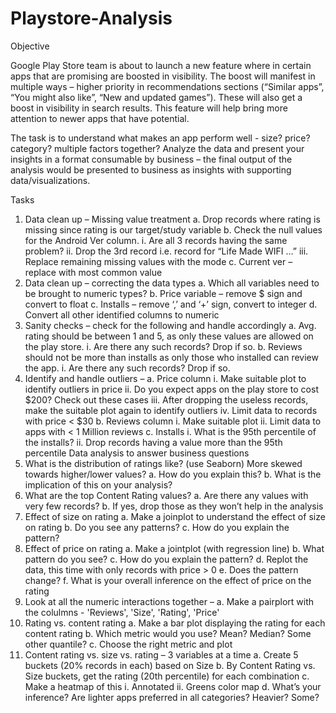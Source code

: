 # Playstore-Analysis

Objective

Google Play Store team is about to launch a new feature where in certain apps that are 
promising are boosted in visibility. The boost will manifest in multiple ways – higher priority in 
recommendations sections (“Similar apps”, “You might also like”, “New and updated games”). 
These will also get a boost in visibility in search results. This feature will help bring more 
attention to newer apps that have potential.

The task is to understand what makes an app perform well - size? price? category? multiple 
factors together? Analyze the data and present your insights in a format consumable by 
business – the final output of the analysis would be presented to business as insights with 
supporting data/visualizations.

Tasks
1. Data clean up – Missing value treatment
a. Drop records where rating is missing since rating is our target/study variable
b. Check the null values for the Android Ver column. 
i. Are all 3 records having the same problem?
ii. Drop the 3rd record i.e. record for “Life Made WIFI …”
iii. Replace remaining missing values with the mode
c. Current ver – replace with most common value
2. Data clean up – correcting the data types
a. Which all variables need to be brought to numeric types?
b. Price variable – remove $ sign and convert to float
c. Installs – remove ‘,’ and ‘+’ sign, convert to integer
d. Convert all other identified columns to numeric
3. Sanity checks – check for the following and handle accordingly
a. Avg. rating should be between 1 and 5, as only these values are allowed on the play 
store.
i. Are there any such records? Drop if so.
b. Reviews should not be more than installs as only those who installed can review the 
app.
i. Are there any such records? Drop if so.
4. Identify and handle outliers – 
a. Price column
i. Make suitable plot to identify outliers in price
ii. Do you expect apps on the play store to cost $200? Check out these cases
iii. After dropping the useless records, make the suitable plot again to identify 
outliers
iv. Limit data to records with price < $30
b. Reviews column
i. Make suitable plot
ii. Limit data to apps with < 1 Million reviews
c. Installs
i. What is the 95th percentile of the installs?
ii. Drop records having a value more than the 95th percentile
Data analysis to answer business questions
5. What is the distribution of ratings like? (use Seaborn) More skewed towards higher/lower 
values?
a. How do you explain this?
b. What is the implication of this on your analysis?
6. What are the top Content Rating values?
a. Are there any values with very few records?
b. If yes, drop those as they won’t help in the analysis
7. Effect of size on rating
a. Make a joinplot to understand the effect of size on rating
b. Do you see any patterns?
c. How do you explain the pattern?
8. Effect of price on rating
a. Make a jointplot (with regression line)
b. What pattern do you see?
c. How do you explain the pattern?
d. Replot the data, this time with only records with price > 0 
e. Does the pattern change?
f. What is your overall inference on the effect of price on the rating
9. Look at all the numeric interactions together – 
a. Make a pairplort with the colulmns - 'Reviews', 'Size', 'Rating', 'Price'
10. Rating vs. content rating
a. Make a bar plot displaying the rating for each content rating
b. Which metric would you use? Mean? Median? Some other quantile?
c. Choose the right metric and plot
11. Content rating vs. size vs. rating – 3 variables at a time
a. Create 5 buckets (20% records in each) based on Size
b. By Content Rating vs. Size buckets, get the rating (20th percentile) for each 
combination
c. Make a heatmap of this
i. Annotated
ii. Greens color map
d. What’s your inference? Are lighter apps preferred in all categories? Heavier? Some?
